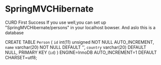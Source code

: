 # SpringMVCHibernate
CURD First Success
If you use well,you can set up "SpringMVCHibernate/persons" in your localhost bowser.
And aslo this is a database

CREATE TABLE `Person` (
  `id` int(11) unsigned NOT NULL AUTO_INCREMENT,
  `name` varchar(20) NOT NULL DEFAULT '',
  `country` varchar(20) DEFAULT NULL,
  PRIMARY KEY (`id`)
) ENGINE=InnoDB AUTO_INCREMENT=1 DEFAULT CHARSET=utf8;

